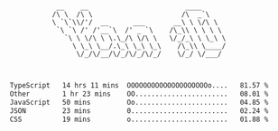 <div align="center">
<pre><code>
 __    __                        ____      
/\ \  /\ \                      /\  _`\    
\ `\`\\/'/  __      ___       __\ \ \/\ \  
 `\ `\ /' /'__`\  /' _ `\    /\_\\ \ \ \ \ 
   `\ \ \/\ \ \.\_/\ \/\ \   \/_/_\ \ \_\ \
     \ \_\ \__/.\_\ \_\ \_\    /\_\\ \____/
      \/_/\/__/\/_/\/_/\/_/    \/_/ \/___/ 
                                           

</code></pre>

<!--START_SECTION:waka-->

```txt
TypeScript   14 hrs 11 mins  OOOOOOOOOOOOOOOOOOOOo....   81.57 %
Other        1 hr 23 mins    OO.......................   08.01 %
JavaScript   50 mins         Oo.......................   04.85 %
JSON         23 mins         0........................   02.24 %
CSS          19 mins         o........................   01.88 %
```

<!--END_SECTION:waka-->
